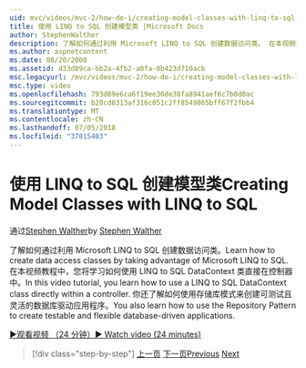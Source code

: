 ```yaml
---
uid: mvc/videos/mvc-2/how-do-i/creating-model-classes-with-linq-to-sql
title: 使用 LINQ to SQL 创建模型类 |Microsoft Docs
author: StephenWalther
description: 了解如何通过利用 Microsoft LINQ to SQL 创建数据访问类。 在本视频教程中，您将学习如何使用 LINQ to SQL DataContext...
ms.author: aspnetcontent
ms.date: 08/20/2008
ms.assetid: d33d89ca-bb2a-4fb2-a0fa-0b423d710acb
msc.legacyurl: /mvc/videos/mvc-2/how-do-i/creating-model-classes-with-linq-to-sql
msc.type: video
ms.openlocfilehash: 793d89e6ca6f19ee36de38fa8941aef6c7b0d0ac
ms.sourcegitcommit: b28cd0313af316c051c2ff8549865bff67f2fbb4
ms.translationtype: MT
ms.contentlocale: zh-CN
ms.lasthandoff: 07/05/2018
ms.locfileid: "37815403"
---
```

<a name="creating-model-classes-with-linq-to-sql"></a><span data-ttu-id="57f72-104">使用 LINQ to SQL 创建模型类</span><span class="sxs-lookup"><span data-stu-id="57f72-104">Creating Model Classes with LINQ to SQL</span></span>
====================
<span data-ttu-id="57f72-105">通过[Stephen Walther](https://github.com/StephenWalther)</span><span class="sxs-lookup"><span data-stu-id="57f72-105">by [Stephen Walther](https://github.com/StephenWalther)</span></span>

<span data-ttu-id="57f72-106">了解如何通过利用 Microsoft LINQ to SQL 创建数据访问类。</span><span class="sxs-lookup"><span data-stu-id="57f72-106">Learn how to create data access classes by taking advantage of Microsoft LINQ to SQL.</span></span> <span data-ttu-id="57f72-107">在本视频教程中，您将学习如何使用 LINQ to SQL DataContext 类直接在控制器中。</span><span class="sxs-lookup"><span data-stu-id="57f72-107">In this video tutorial, you learn how to use a LINQ to SQL DataContext class directly within a controller.</span></span> <span data-ttu-id="57f72-108">你还了解如何使用存储库模式来创建可测试且灵活的数据库驱动应用程序。</span><span class="sxs-lookup"><span data-stu-id="57f72-108">You also learn how to use the Repository Pattern to create testable and flexible database-driven applications.</span></span>

[<span data-ttu-id="57f72-109">&#9654;观看视频 （24 分钟）</span><span class="sxs-lookup"><span data-stu-id="57f72-109">&#9654; Watch video (24 minutes)</span></span>](https://channel9.msdn.com/Blogs/ASP-NET-Site-Videos/creating-model-classes-with-linq-to-sql)

> [!div class="step-by-step"]
> <span data-ttu-id="57f72-110">[上一页](creating-custom-html-helpers.md)
> [下一页](displaying-a-table-of-database-data.md)</span><span class="sxs-lookup"><span data-stu-id="57f72-110">[Previous](creating-custom-html-helpers.md)
[Next](displaying-a-table-of-database-data.md)</span></span>
